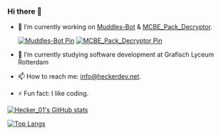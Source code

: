 ### Hi there 👋
- 🔭 I’m currently working on [Muddles-Bot](https://github.com/Hecker-01/Muddles-Bot) & [MCBE_Pack_Decryptor](https://github.com/hecker-01/MCBE_Pack_Decryptor).

  [![Muddles-Bot Pin](https://github-readme-stats.vercel.app/api/pin?username=hecker-01&repo=Muddles-Bot&show_owner=true&show_icons=true&theme=dark&bg_color=00000000&border_radius=7.5)](https://github.com/Hecker-01/Muddles-Bot)
  [![MCBE_Pack_Decryptor Pin](https://github-readme-stats.vercel.app/api/pin?username=hecker-01&repo=MCBE_Pack_Decryptor&show_owner=true&show_icons=true&theme=dark&bg_color=00000000&border_radius=7.5)](https://github.com/hecker-01/MCBE_Pack_Decryptor)
- 🌱 I’m currently studying software development at Grafisch Lyceum Rotterdam
- 📫 How to reach me: [info@heckerdev.net](mailto://info@heckerdev.net).
- ⚡ Fun fact: I like coding.
<!--
- 💬 Ask me anything about ..!
- 👯 I’m looking to collaborate on ...
- 🤔 I’m looking for help with ...
-->
[![Hecker_01's GitHub stats](https://github-readme-stats.vercel.app/api?username=hecker-01&show_icons=true&theme=dark&rank_icon=github&ring_color=7BFE96&bg_color=00000000&border_radius=7.5)](https://github.com/anuraghazra/github-readme-stats)

[![Top Langs](https://github-readme-stats.vercel.app/api/top-langs/?username=hecker-01&show_icons=true&theme=dark&bg_color=00000000&border_radius=7.5)](https://github.com/anuraghazra/github-readme-stats)

